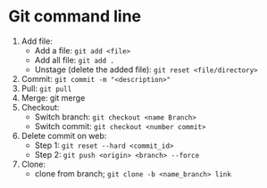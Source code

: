 # Git command line
1. Add file:
   - Add a file: `git add <file>`
   - Add all file: `git add .`
   - Unstage (delete the added file): `git reset <file/directory>`
2. Commit: `git commit -m "<description>"`
3. Pull: `git pull`
4. Merge: git merge <from branch>
5. Checkout:
   - Switch branch: `git checkout <name Branch>`
   - Switch commit: `git checkout <number commit>`
6. Delete commit on web:
   - Step 1: `git reset --hard <commit_id>`
   - Step 2: `git push <origin> <branch> --force `
7. Clone:
   - clone from branch; `git clone -b <name_branch> link`
